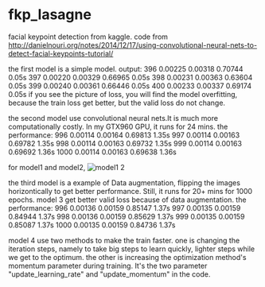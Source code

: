 # fkp_lasagne
facial keypoint detection from kaggle. code from http://danielnouri.org/notes/2014/12/17/using-convolutional-neural-nets-to-detect-facial-keypoints-tutorial/

the first model is a simple model. 
output:
    396       0.00225       0.00318      0.70744  0.05s
    397       0.00220       0.00329      0.66965  0.05s
    398       0.00231       0.00363      0.63604  0.05s
    399       0.00240       0.00361      0.66446  0.05s
    400       0.00233       0.00337      0.69174  0.05s
if you see the picture of loss, you will find the model overfitting, because the train loss get better, but the valid loss do not change.


the second model use convolutional neural nets.It is much more computationally costly. In my GTX960 GPU, it runs for 24 mins.
the performance:
    996       0.00114       0.00164      0.69813  1.35s
    997       0.00114       0.00163      0.69782  1.35s
    998       0.00114       0.00163      0.69732  1.35s
    999       0.00114       0.00163      0.69692  1.36s
   1000       0.00114       0.00163      0.69638  1.36s

for model1 and model2,
![model1 2](https://cloud.githubusercontent.com/assets/22812703/19378988/6502e6ce-9222-11e6-8b14-30a574a9de57.png)

the third model is a example of Data augmentation, flipping the images horizontically to get better performance. Still, it runs for 20+ mins for 1000 epochs.  model 3 get better valid loss because of data augmentation.
the performance:
    996       0.00136       0.00159      0.85147  1.37s
    997       0.00135       0.00159      0.84944  1.37s
    998       0.00136       0.00159      0.85629  1.37s
    999       0.00135       0.00159      0.85087  1.37s
   1000       0.00135       0.00159      0.84736  1.37s

  

model 4 use two methods to make the train faster. one is changing the iteration steps, namely to take big steps to learn quickly, lighter steps while we get to the optimum. the other is  increasing the optimization method's momentum parameter during training. It's the two parameter "update_learning_rate" and "update_momentum" in the code.


